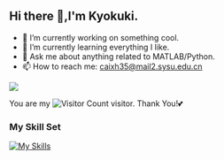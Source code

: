 ## Hi there 👋,I'm Kyokuki.

- 🔭 I’m currently working on something cool.
- 🌱 I’m currently learning everything I like.
- 💬 Ask me about anything related to MATLAB/Python.
- 📫 How to reach me: caixh35@mail2.sysu.edu.cn

![](https://github-readme-stats.vercel.app/api?username=Kyokuki&show_icons=true&theme=transparent)

You are my ![Visitor Count](https://profile-counter.glitch.me/Kyokuki/count.svg) visitor. Thank You!💕
### My Skill Set

[![My Skills](https://skillicons.dev/icons?i=anaconda,cpp,django,docker,matlab,postgres,py,vue)](https://skillicons.dev)


<!--
**Kyokuki/Kyokuki** is a ✨ _special_ ✨ repository because its `README.md` (this file) appears on your GitHub profile.

Here are some ideas to get you started:

- 🔭 I’m currently working on ...
- 🌱 I’m currently learning ...
- 👯 I’m looking to collaborate on ...
- 🤔 I’m looking for help with ...
- 💬 Ask me about ...
- 📫 How to reach me: ...
- 😄 Pronouns: ...
- ⚡ Fun fact: ...
-->
